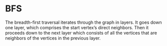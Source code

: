 # BFS

The breadth-first traversal iterates through the graph in layers. It goes down one layer, which comprises the start vertex’s direct neighbors. Then it proceeds down to the next layer which consists of all the vertices that are neighbors of the vertices in the previous layer.